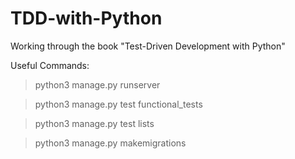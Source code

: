 # TDD-with-Python
Working through the book "Test-Driven Development with Python"

Useful Commands:

> python3 manage.py runserver

> python3 manage.py test functional_tests

> python3 manage.py test lists

> python3 manage.py makemigrations
